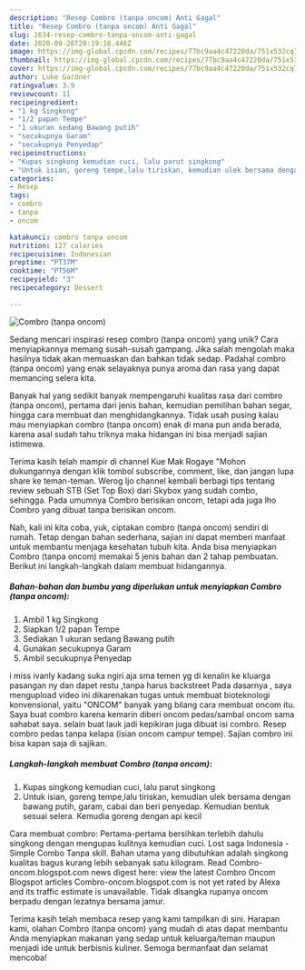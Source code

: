 ```yaml
---
description: "Resep Combro (tanpa oncom) Anti Gagal"
title: "Resep Combro (tanpa oncom) Anti Gagal"
slug: 2634-resep-combro-tanpa-oncom-anti-gagal
date: 2020-09-26T20:19:18.446Z
image: https://img-global.cpcdn.com/recipes/77bc9aa4c47220da/751x532cq70/combro-tanpa-oncom-foto-resep-utama.jpg
thumbnail: https://img-global.cpcdn.com/recipes/77bc9aa4c47220da/751x532cq70/combro-tanpa-oncom-foto-resep-utama.jpg
cover: https://img-global.cpcdn.com/recipes/77bc9aa4c47220da/751x532cq70/combro-tanpa-oncom-foto-resep-utama.jpg
author: Luke Gardner
ratingvalue: 3.9
reviewcount: 11
recipeingredient:
- "1 kg Singkong"
- "1/2 papan Tempe"
- "1 ukuran sedang Bawang putih"
- "secukupnya Garam"
- "secukupnya Penyedap"
recipeinstructions:
- "Kupas singkong kemudian cuci, lalu parut singkong"
- "Untuk isian, goreng tempe,lalu tiriskan, kemudian ulek bersama dengan bawang putih, garam, cabai dan beri penyedap. Kemudian bentuk sesuai selera. Kemudia goreng dengan api kecil"
categories:
- Resep
tags:
- combro
- tanpa
- oncom

katakunci: combro tanpa oncom 
nutrition: 127 calories
recipecuisine: Indonesian
preptime: "PT37M"
cooktime: "PT56M"
recipeyield: "3"
recipecategory: Dessert

---
```



![Combro (tanpa oncom)](https://img-global.cpcdn.com/recipes/77bc9aa4c47220da/751x532cq70/combro-tanpa-oncom-foto-resep-utama.jpg)

Sedang mencari inspirasi resep combro (tanpa oncom) yang unik? Cara menyiapkannya memang susah-susah gampang. Jika salah mengolah maka hasilnya tidak akan memuaskan dan bahkan tidak sedap. Padahal combro (tanpa oncom) yang enak selayaknya punya aroma dan rasa yang dapat memancing selera kita.

Banyak hal yang sedikit banyak mempengaruhi kualitas rasa dari combro (tanpa oncom), pertama dari jenis bahan, kemudian pemilihan bahan segar, hingga cara membuat dan menghidangkannya. Tidak usah pusing kalau mau menyiapkan combro (tanpa oncom) enak di mana pun anda berada, karena asal sudah tahu triknya maka hidangan ini bisa menjadi sajian istimewa.

Terima kasih telah mampir di channel Kue Mak Rogaye &#34;Mohon dukungannya dengan klik tombol subscribe, comment, like, dan jangan lupa share ke teman-teman. Werog Ijo channel kembali berbagi tips tentang review sebuah STB (Set Top Box) dari Skybox yang sudah combo, sehingga. Pada umumnya Combro berisikan oncom, tetapi ada juga lho Combro yang dibuat tanpa berisikan oncom.


Nah, kali ini kita coba, yuk, ciptakan combro (tanpa oncom) sendiri di rumah. Tetap dengan bahan sederhana, sajian ini dapat memberi manfaat untuk membantu menjaga kesehatan tubuh kita. Anda bisa menyiapkan Combro (tanpa oncom) memakai 5 jenis bahan dan 2 tahap pembuatan. Berikut ini langkah-langkah dalam membuat hidangannya.

<!--inarticleads1-->

##### Bahan-bahan dan bumbu yang diperlukan untuk menyiapkan Combro (tanpa oncom):

1. Ambil 1 kg Singkong
1. Siapkan 1/2 papan Tempe
1. Sediakan 1 ukuran sedang Bawang putih
1. Gunakan secukupnya Garam
1. Ambil secukupnya Penyedap


i miss ivanly kadang suka ngiri aja sma temen yg di kenalin ke kluarga pasangan ny dan dapet restu ,tanpa harus backstreet  Pada dasarnya , saya mengupload video ini dikarenakan tugas untuk membuat bioteknologi konvensional, yaitu &#34;ONCOM&#34; banyak yang bilang cara membuat oncom itu. Saya buat combro karena kemarin diberi oncom pedas/sambal oncom sama sahabat saya. selain buat lauk jadi kepikiran juga dibuat isi combro. Resep combro pedas tanpa kelapa (isian oncom campur tempe). Sajian combro ini bisa kapan saja di sajikan. 

<!--inarticleads2-->

##### Langkah-langkah membuat Combro (tanpa oncom):

1. Kupas singkong kemudian cuci, lalu parut singkong
1. Untuk isian, goreng tempe,lalu tiriskan, kemudian ulek bersama dengan bawang putih, garam, cabai dan beri penyedap. Kemudian bentuk sesuai selera. Kemudia goreng dengan api kecil


Cara membuat combro: Pertama-pertama bersihkan terlebih dahulu singkong dengan mengupas kulitnya kemudian cuci. Lost saga Indonesia - Simple Combo Tanpa skill. Bahan utama yang dibutuhkan adalah singkong kualitas bagus kurang lebih sebanyak satu kilogram. Read Combro-oncom.blogspot.com news digest here: view the latest Combro Oncom Blogspot articles Combro-oncom.blogspot.com is not yet rated by Alexa and its traffic estimate is unavailable. Tidak disangka rupanya oncom berpadu dengan lezatnya bersama jamur. 

Terima kasih telah membaca resep yang kami tampilkan di sini. Harapan kami, olahan Combro (tanpa oncom) yang mudah di atas dapat membantu Anda menyiapkan makanan yang sedap untuk keluarga/teman maupun menjadi ide untuk berbisnis kuliner. Semoga bermanfaat dan selamat mencoba!
